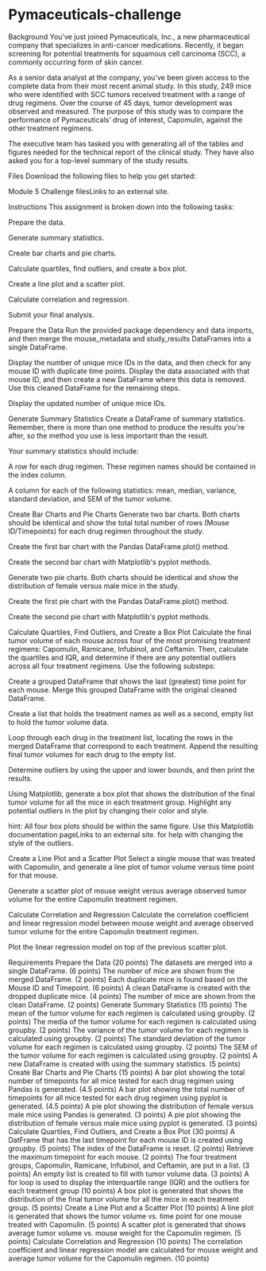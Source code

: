 # Pymaceuticals-challenge
Background
You've just joined Pymaceuticals, Inc., a new pharmaceutical company that specializes in anti-cancer medications. Recently, it began screening for potential treatments for squamous cell carcinoma (SCC), a commonly occurring form of skin cancer.

As a senior data analyst at the company, you've been given access to the complete data from their most recent animal study. In this study, 249 mice who were identified with SCC tumors received treatment with a range of drug regimens. Over the course of 45 days, tumor development was observed and measured. The purpose of this study was to compare the performance of Pymaceuticals’ drug of interest, Capomulin, against the other treatment regimens.

The executive team has tasked you with generating all of the tables and figures needed for the technical report of the clinical study. They have also asked you for a top-level summary of the study results.

Files
Download the following files to help you get started:

Module 5 Challenge filesLinks to an external site.

Instructions
This assignment is broken down into the following tasks:

Prepare the data.

Generate summary statistics.

Create bar charts and pie charts.

Calculate quartiles, find outliers, and create a box plot.

Create a line plot and a scatter plot.

Calculate correlation and regression.

Submit your final analysis.

Prepare the Data
Run the provided package dependency and data imports, and then merge the mouse_metadata and study_results DataFrames into a single DataFrame.

Display the number of unique mice IDs in the data, and then check for any mouse ID with duplicate time points. Display the data associated with that mouse ID, and then create a new DataFrame where this data is removed. Use this cleaned DataFrame for the remaining steps.

Display the updated number of unique mice IDs.

Generate Summary Statistics
Create a DataFrame of summary statistics. Remember, there is more than one method to produce the results you're after, so the method you use is less important than the result.

Your summary statistics should include:

A row for each drug regimen. These regimen names should be contained in the index column.

A column for each of the following statistics: mean, median, variance, standard deviation, and SEM of the tumor volume.

Create Bar Charts and Pie Charts
Generate two bar charts. Both charts should be identical and show the total total number of rows (Mouse ID/Timepoints) for each drug regimen throughout the study.

Create the first bar chart with the Pandas DataFrame.plot() method.

Create the second bar chart with Matplotlib's pyplot methods.

Generate two pie charts. Both charts should be identical and show the distribution of female versus male mice in the study.

Create the first pie chart with the Pandas DataFrame.plot() method.

Create the second pie chart with Matplotlib's pyplot methods.

Calculate Quartiles, Find Outliers, and Create a Box Plot
Calculate the final tumor volume of each mouse across four of the most promising treatment regimens: Capomulin, Ramicane, Infubinol, and Ceftamin. Then, calculate the quartiles and IQR, and determine if there are any potential outliers across all four treatment regimens. Use the following substeps:

Create a grouped DataFrame that shows the last (greatest) time point for each mouse. Merge this grouped DataFrame with the original cleaned DataFrame.

Create a list that holds the treatment names as well as a second, empty list to hold the tumor volume data.

Loop through each drug in the treatment list, locating the rows in the merged DataFrame that correspond to each treatment. Append the resulting final tumor volumes for each drug to the empty list.

Determine outliers by using the upper and lower bounds, and then print the results.

Using Matplotlib, generate a box plot that shows the distribution of the final tumor volume for all the mice in each treatment group. Highlight any potential outliers in the plot by changing their color and style.

hint: All four box plots should be within the same figure. Use this Matplotlib documentation pageLinks to an external site. for help with changing the style of the outliers.

Create a Line Plot and a Scatter Plot
Select a single mouse that was treated with Capomulin, and generate a line plot of tumor volume versus time point for that mouse.

Generate a scatter plot of mouse weight versus average observed tumor volume for the entire Capomulin treatment regimen.

Calculate Correlation and Regression
Calculate the correlation coefficient and linear regression model between mouse weight and average observed tumor volume for the entire Capomulin treatment regimen.

Plot the linear regression model on top of the previous scatter plot.

Requirements
Prepare the Data (20 points)
The datasets are merged into a single DataFrame. (6 points)
The number of mice are shown from the merged DataFrame. (2 points)
Each duplicate mice is found based on the Mouse ID and Timepoint. (6 points)
A clean DataFrame is created with the dropped duplicate mice. (4 points)
The number of mice are shown from the clean DataFrame. (2 points)
Generate Summary Statistics (15 points)
The mean of the tumor volume for each regimen is calculated using groupby. (2 points)
The media of the tumor volume for each regimen is calculated using groupby. (2 points)
The variance of the tumor volume for each regimen is calculated using groupby. (2 points)
The standard deviation of the tumor volume for each regimen is calculated using groupby. (2 points)
The SEM of the tumor volume for each regimen is calculated using groupby. (2 points)
A new DataFrame is created with using the summary statistics. (5 points)
Create Bar Charts and Pie Charts (15 points)
A bar plot showing the total number of timepoints for all mice tested for each drug regimen using Pandas is generated. (4.5 points)
A bar plot showing the total number of timepoints for all mice tested for each drug regimen using pyplot is generated. (4.5 points)
A pie plot showing the distribution of female versus male mice using Pandas is generated. (3 points)
A pie plot showing the distribution of female versus male mice using pyplot is generated. (3 points)
Calculate Quartiles, Find Outliers, and Create a Box Plot (30 points)
A DatFrame that has the last timepoint for each mouse ID is created using groupby. (5 points)
The index of the DataFrame is reset. (2 points)
Retrieve the maximum timepoint for each mouse. (2 points)
The four treatment groups, Capomulin, Ramicane, Infubinol, and Ceftamin, are put in a list. (3 points)
An empty list is created to fill with tumor volume data. (3 points)
A for loop is used to display the interquartile range (IQR) and the outliers for each treatment group (10 points)
A box plot is generated that shows the distribution of the final tumor volume for all the mice in each treatment group. (5 points)
Create a Line Plot and a Scatter Plot (10 points)
A line plot is generated that shows the tumor volume vs. time point for one mouse treated with Capomulin. (5 points)
A scatter plot is generated that shows average tumor volume vs. mouse weight for the Capomulin regimen. (5 points)
Calculate Correlation and Regression (10 points)
The correlation coefficient and linear regression model are calculated for mouse weight and average tumor volume for the Capomulin regimen. (10 points)
